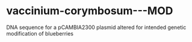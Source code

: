 # vaccinium-corymbosum---MOD
DNA sequence for a pCAMBIA2300 plasmid altered for intended genetic modification of blueberries
